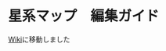 # 星系マップ　編集ガイド

[Wiki](https://github.com/yosuzuk/lagrange-data/wiki/%E6%98%9F%E7%B3%BB%E3%83%9E%E3%83%83%E3%83%97)に移動しました
